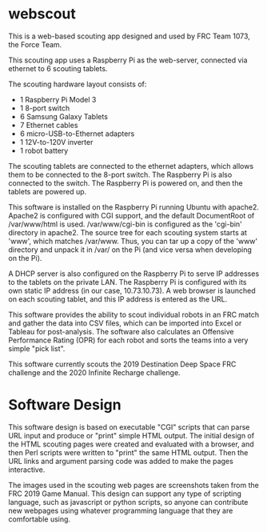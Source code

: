 # webscout

This is a web-based scouting app designed and used by FRC Team 1073, the Force Team.

This scouting app uses a Raspberry Pi as the web-server, connected via ethernet to 6 scouting tablets.

The scouting hardware layout consists of:

- 1 Raspberry Pi Model 3
- 1 8-port switch
- 6 Samsung Galaxy Tablets
- 7 Ethernet cables
- 6 micro-USB-to-Ethernet adapters
- 1 12V-to-120V inverter
- 1 robot battery

The scouting tablets are connected to the ethernet adapters, which allows them to be connected to the 8-port switch. The Raspberry Pi is also connected to the switch. The Raspberry Pi is powered on, and then the tablets are powered up.

This software is installed on the Raspberry Pi running Ubuntu with apache2. Apache2 is configured with CGI support, and the default DocumentRoot of /var/www/html is used. /var/www/cgi-bin is configured as the 'cgi-bin' directory in apache2. The source tree for each scouting system starts at 'www', which matches /var/www. Thus, you can tar up a copy of the 'www' directory and unpack it in /var/ on the Pi (and vice versa when developing on the Pi). 

A DHCP server is also configured on the Raspberry Pi to serve IP addresses to the tablets on the private LAN. The Raspberry Pi is configured with its own static IP address (in our case, 10.73.10.73). A web browser is launched on each scouting tablet, and this IP address is entered as the URL.

This software provides the ability to scout individual robots in an FRC match and gather the data into CSV files, which can be imported into Excel or Tableau for post-analysis. The software also calculates an Offensive Performance Rating (OPR) for each robot and sorts the teams into a very simple "pick list".

This software currently scouts the 2019 Destination Deep Space FRC challenge and the 2020 Infinite Recharge challenge.


# Software Design

This software design is based on executable "CGI" scripts that can parse URL input and produce or "print" simple HTML output. The initial design of the HTML scouting pages were created and evaluated with a browser, and then Perl scripts were written to "print" the same HTML output. Then the URL links and argument parsing code was added to make the pages interactive.

The images used in the scouting web pages are screenshots taken from the FRC 2019 Game Manual. This design can support any type of scripting language, such as javascript or python scripts, so anyone can contribute new webpages using whatever programming language that they are comfortable using.
